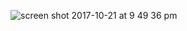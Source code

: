 ![screen shot 2017-10-21 at 9 49 36 pm](https://user-images.githubusercontent.com/29441324/31858325-ca43df46-b6a9-11e7-9a8c-3e58b4a66388.png)
